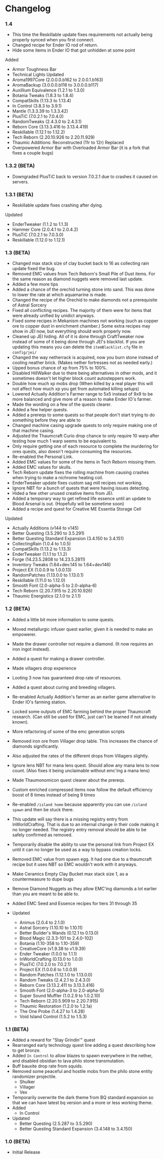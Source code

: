 # Changelog

### 1.4
- This time the Reskillable update fixes requirements not actually being properly synced when you first connect.
- Changed recipe for Ender IO rod of return.
- Hide some items in Ender IO that got unhidden at some point

Added
  - Armor Toughness Bar
  - Technical Lights
Updated
  - Aroma1997Core (2.0.0.0.b162 to 2.0.0.1.b163)
  - AromaBackup (3.0.0.0.b116 to 3.0.0.0.b117)
  - Auxillium Equivalence (1.2.1 to 1.3.0)
  - Botania Tweaks (1.8.3 to 1.8.4)
  - CompatSkills (1.13.3 to 1.13.4)
  - In Control (3.8.3 to 3.9.1)
  - Mantle (1.3.3.39 to 1.3.3.42)
  - PlusTiC (7.0.2.1 to 7.0.4.0)
  - RandomTweaks (2.4.3.0 to 2.4.3.1)
  - Reborn Core (3.13.3.416 to 3.13.4.419)
  - Reskillable (1.12.1 to 1.12.2)
  - Tech Reborn (2.20.10.926 to 2.20.11.929)
  - Thaumic Additions: Reconstructed (11r to 12r)
Replaced
  - Overpowered Armor Bar with Overloaded Armor Bar (it is a fork that fixes a couple bugs)


### 1.3.2 (BETA)
- Downgraded PlusTiC back to version 7.0.2.1 due to crashes it caused on servers.


### 1.3.1 (BETA)
- Reskillable update fixes crashing after dying.

Updated
  - EnderTweaker (1.1.2 to 1.1.3)
  - Hammer Core (2.0.4.1 to 2.0.4.2)
  - PlusTiC (7.0.2.1 to 7.0.3.0)
  - Reskillable (1.12.0 to 1.12.1)


### 1.3 (BETA)
- Changed max stack size of clay bucket back to 16 as collecting rain update fixed the bug.
- Removed EMC values from Tech Reborn's Small Pile of Dust items. For the same reason as diamond nuggets were removed last update.
- Added a few more tips
- Added a chance of the orechid turning stone into sand. This was done to lower the rate at which aquamarine is made.
- Changed the recipe of the Orechid to make diamonds not a prerequisite of Astral Sorcery
- Fixed all conflicting recipes. The majority of them were for items that were already unified by unidict anyways.
- Fixed some recipes in Mekanism machines not working (such as copper ore to copper dust in enrichment chamber.) Some extra recipes may show in JEI now, but everything should work properly now.
- Cleaned up JEI hiding. All of it is done through CraftTweaker now instead of some of it being done through JEI's blacklist. If you are updating this means you can delete the `itemBlacklist.cfg` file in `config/jei/`
- Changed the way netherrack is acquired, now you burn stone instead of cooling neather brick. (Makes nether fortresses not as needed early.)
- Upped bonus chance of xp from 75% to 100%.
- Disabled HillWalker due to there being alternatives in other mods, and it sometimes doesn't let higher block count autosteppers work.
- Double how much xp mobs drop (When killed by a real player this will not affect how much xp you get from automated killing setups)
- Lowered Actually Addition's Farmer range to 5x5 instead of 9x9 to be more balanced and give more of a reason to make Ender IO's farmer.
- Made the wording on a few of the quests clearer.
- Added a few helper quests.
- Added a prereqs to some quests so that people don't start trying to do something before they are able to
- Changed machine casing upgrade quests to only require making one of that machine casing.
- Adjusted the Thaumcraft Curio drop chance to only require 10 warp after testing how much 1 warp seems to be equivalent to.
- Only require getting one of each resource to complete the murdering for ores quests, also doesn't require consuming the resources.
- Re-enabled the Personal Link.
- Added EMC values for some of the items in Tech Reborn missing them.
- Added EMC values for skulls.
- Tech Reborn update fixes the rolling machine from causing crashes when trying to make a nichrome heating coil.
- EnderTweaker update fixes custom sag mill recipes not working.
- Ignore NBT for a bunch of quests that were having issues detecting.
- Hided a few other unused creative items from JEI.
- Added a temporary way to get refined life essence until an update to Blood Arsenal is out. (Hopefully will be sometime soon)
- Added a recipe and quest for Creative ME Essentia Storage Cell

Updated
  - Actually Additions (v144 to v145)
  - Better Questing (3.5.290 to 3.5.291)
  - Better Questing Standard Expansion (3.4.150 to 3.4.151)
  - CollectingRain (1.0.4 to 1.0.5)
  - CompatSkills (1.13.2 to 1.13.3)
  - EnderTweaker (1.1.1 to 1.1.2)
  - Forge (14.23.5.2808 to 14.23.5.2811)
  - Inventory Tweaks (1.64+dev.145 to 1.64+dev146)
  - Project EX (1.0.0.9 to 1.0.0.13)
  - RandomPatches (1.13.0.0 to 1.13.0.1)
  - Reskillable (1.11.0 to 1.12.0)
  - Smooth Font (2.0-alpha-5 to 2.0-alpha-6)
  - Tech Reborn (2.20.7.915 to 2.20.10.926)
  - Thaumic Energistics (2.1.0 to 2.1.1)


### 1.2 (BETA)
- Added a little bit more information to some quests.
- Moved metallurgic infuser quest earlier, given it is needed to make an empowerer.
- Made the drawer controller not require a diamond. (It now requires an iron ingot instead).
- Added a quest for making a drawer controller.
- Made villagers drop experience
- Looting 3 now has guaranteed drop rate of resources.
- Added a quest about curing and breeding villagers.
- Re-enabled Actually Addition's farmer as an earlier game alternative to Ender IO's farming station.
- Locked some outputs of EMC farming behind the proper Thaumcraft research. (Can still be used for EMC, just can't be learned if not already known).
- More refactoring of some of the emc generation scripts
- Removed iron ore from Villager drop table. This increases the chance of diamonds significantly.
- Also adjusted the rates of the different drops from Villagers slightly.
- Ignore lens NBT for mana lens quest. Should allow any mana lens to now count. (Also fixes it being unclaimable without emc'ing a mana lens)
- Made Thaumonomicon quest clearer about the prereqs.
- Custom enriched compressed items now follow the default efficiency boost of 8 times instead of being 9 times
- Re-enabled `/island home` because apparently you can use `/island spawn` and then be stuck there.
- This update will say there is a missing registry entry from InWorldCrafting. That is due to an internal change in their code making it no longer needed. The registry entry removal should be able to be safely confirmed as removed.
- Temporarily disable the ability to use the personal link from Project EX until it can no longer be used as a way to bypass creation locks.
- Removed EMC value from spawn egg. It had one due to a thaumcraft recipe but it uses NBT so EMC wouldn't work with it anyways.
- Make Ceramics Empty Clay Bucket max stack size 1, as a countermeasure to dupe bugs
- Remove Diamond Nuggets as they allow EMC'ing diamonds a lot earlier than you are meant to be able to.
- Added EMC Seed and Essence recipes for tiers 31 through 35

- Updated
  - Animus (2.0.4 to 2.1.0)
  - Astral Sorcery (1.10.10 to 1.10.11)
  - Better Builder's Wands (0.12.1 to 0.13.0)
  - Blood Magic (2.3.3-101 to 2.4.0-102)
  - Botania (1.10-358 to 1.10-359)
  - CreativeCore (v1.9.38 to v1.9.39)
  - Ender Tweaker (1.0.0 to 1.1.1)
  - InWorldCrafting (0.13.0 to 1.0.0)
  - PlusTiC (7.0.2.0 to 7.0.2.1)
  - Project EX (1.0.0.6 to 1.0.0.9)
  - Random Patches (1.12.1.0 to 1.13.0.0)
  - Random Tweaks (2.4.2.1 to 2.4.3.0)
  - Reborn Core (3.13.2.411 to 3.13.3.416)
  - Smooth Font (2.0-alpha-3 to 2.0-alpha-5)
  - Super Sound Muffler (1.0.2.9 to 1.0.2.10)
  - Tech Reborn (2.20.5.909 to 2.20.7.915)
  - Thaumic Restoration (1.2.0 to 1.2.1a)
  - The One Probe (1.4.27 to 1.4.28)
  - Void Island Control (1.5.2 to 1.5.3)


### 1.1 (BETA)
- Added a reward for "Stay Grindin'" quest
- Rearranged early technology quest line adding a quest describing how to get bronze.
- Added `In Control` to allow blazes to spawn everywhere in the nether, and disabled obsidian to lava philo stone transmutation.
- Buff bauxite drop rate from squids.
- Removed some peaceful and hostile mobs from the philo stone entity randomizer projectile.
  - Shulker
  - Villager
  - Vex
- Temporarily overwrite the dark theme from BQ standard expansion so that we can have latest bq version and a more or less working theme.
- Added
  - In Control
- Updated
  - Better Questing (2.5.287 to 3.5.290)
  - Better Questing Standard Expansion (3.4.148 to 3.4.150)


### 1.0 (BETA)
- Initial Release